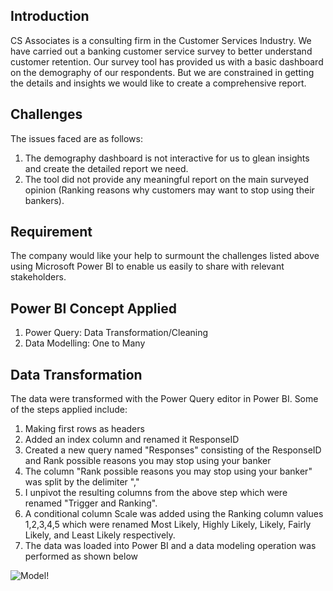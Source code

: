 ## Introduction
CS Associates is a consulting firm in the Customer Services Industry.
We have carried out a banking customer service survey to better understand customer retention.
Our survey tool has provided us with a basic dashboard on the demography of our respondents. But we are constrained in getting the details and insights we would like to create a comprehensive report.

## Challenges
The issues faced are as follows:
1.	The demography dashboard is not interactive for us to glean insights and create the detailed report we need.
2.	The tool did not provide any meaningful report on the main surveyed opinion (Ranking reasons why customers may want to stop using their bankers).

## Requirement
The company would like your help to surmount the challenges listed above using Microsoft Power BI to enable us easily to share with relevant stakeholders.

## Power BI Concept Applied
1. Power Query: Data Transformation/Cleaning
2. Data Modelling: One to Many

## Data Transformation
The data were transformed with the Power Query editor in Power BI. Some of the steps applied include:
1. Making first rows as headers
2. Added an index column and renamed it ResponseID
3. Created a new query named "Responses" consisting of the ResponseID and Rank possible reasons you may stop using your banker
4. The column "Rank possible reasons you may stop using your banker" was split by the delimiter ","
5. I unpivot the resulting columns from the above step which were renamed "Trigger and Ranking".
6. A conditional column Scale was added using the Ranking column values 1,2,3,4,5 which were renamed Most Likely, Highly Likely, Likely, Fairly Likely, and Least Likely respectively. 
7. The data was loaded into Power BI and a data modeling operation was performed as shown below

   
![Model!]()
